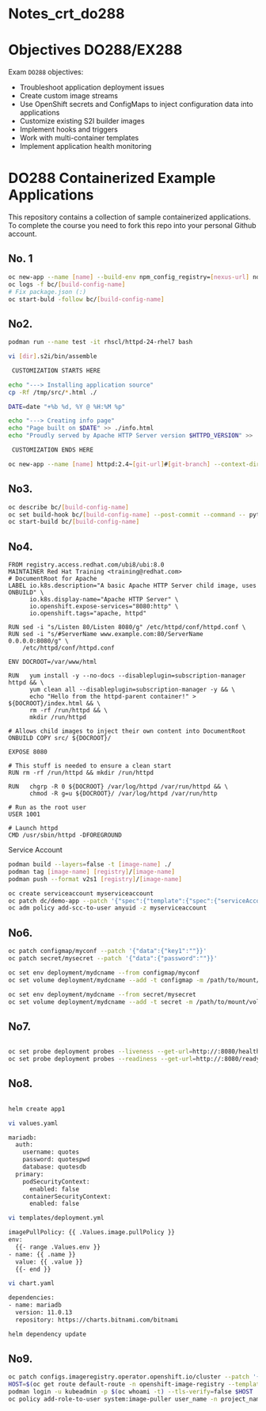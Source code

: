 # Notes_crt_do288

# Objectives DO288/EX288

Exam `DO288` objectives:

- Troubleshoot application deployment issues
- Create custom image streams
- Use OpenShift secrets and ConfigMaps to inject configuration data into applications
- Customize existing S2I builder images
- Implement hooks and triggers
- Work with multi-container templates
- Implement application health monitoring

# DO288 Containerized Example Applications

This repository contains a collection of sample containerized applications.  To complete the course you need to fork this repo into your personal Github account.

## No. 1

```sh
oc new-app --name [name] --build-env npm_config_registry=[nexus-url] nodejs:16-ubi8~[git-url]#[git-branch] --context-dir[git-context-dir]
oc logs -f bc/[build-config-name]
# Fix package.json (:)
oc start-buld -follow bc/[build-config-name]
```

## No2. 

```sh
podman run --name test -it rhscl/httpd-24-rhel7 bash

vi [dir].s2i/bin/assemble

 CUSTOMIZATION STARTS HERE 

echo "---> Installing application source"
cp -Rf /tmp/src/*.html ./

DATE=date "+%b %d, %Y @ %H:%M %p"

echo "---> Creating info page"
echo "Page built on $DATE" >> ./info.html
echo "Proudly served by Apache HTTP Server version $HTTPD_VERSION" >> ./info.html

 CUSTOMIZATION ENDS HERE 

oc new-app --name [name] httpd:2.4~[git-url]#[git-branch] --context-dir[git-context-dir]
```

## No3. 

```sh
oc describe bc/[build-config-name]
oc set build-hook bc/[build-config-name] --post-commit --command -- python /opt/app-root/src/abc.py 
oc start-build bc/[build-config-name]
```


## No4. 

```docker
FROM registry.access.redhat.com/ubi8/ubi:8.0 
MAINTAINER Red Hat Training <training@redhat.com>
# DocumentRoot for Apache
LABEL io.k8s.description="A basic Apache HTTP Server child image, uses ONBUILD" \
      io.k8s.display-name="Apache HTTP Server" \
      io.openshift.expose-services="8080:http" \
      io.openshift.tags="apache, httpd"

RUN sed -i "s/Listen 80/Listen 8080/g" /etc/httpd/conf/httpd.conf \
RUN sed -i "s/#ServerName www.example.com:80/ServerName 0.0.0.0:8080/g" \
    /etc/httpd/conf/httpd.conf

ENV DOCROOT=/var/www/html

RUN   yum install -y --no-docs --disableplugin=subscription-manager httpd && \ 
      yum clean all --disableplugin=subscription-manager -y && \
      echo "Hello from the httpd-parent container!" > ${DOCROOT}/index.html && \
      rm -rf /run/httpd && \
      mkdir /run/httpd

# Allows child images to inject their own content into DocumentRoot
ONBUILD COPY src/ ${DOCROOT}/ 

EXPOSE 8080

# This stuff is needed to ensure a clean start
RUN rm -rf /run/httpd && mkdir /run/httpd

RUN   chgrp -R 0 ${DOCROOT} /var/log/httpd /var/run/httpd && \
      chmod -R g=u ${DOCROOT}/ /var/log/httpd /var/run/http

# Run as the root user
USER 1001

# Launch httpd
CMD /usr/sbin/httpd -DFOREGROUND
```

Service Account

```sh
podman build --layers=false -t [image-name] ./
podman tag [image-name] [registry]/[image-name]
podman push --format v2s1 [registry]/[image-name]

oc create serviceaccount myserviceaccount
oc patch dc/demo-app --patch '{"spec":{"template":{"spec":{"serviceAccountName": "myserviceaccount"}}}}'
oc adm policy add-scc-to-user anyuid -z myserviceaccount
```


## No6. 

```sh
oc patch configmap/myconf --patch '{"data":{"key1":""}}'
oc patch secret/mysecret --patch '{"data":{"password":""}}'

oc set env deployment/mydcname --from configmap/myconf
oc set volume deployment/mydcname --add -t configmap -m /path/to/mount/volume --name myvol --configmap-name myconf

oc set env deployment/mydcname --from secret/mysecret
oc set volume deployment/mydcname --add -t secret -m /path/to/mount/volume --name myvol --secret-name mysecret
```

## No7. 

```sh

oc set probe deployment probes --liveness --get-url=http://:8080/healthz --initial-delay-seconds=2 --timeout-seconds=2
oc set probe deployment probes --readiness --get-url=http://:8080/ready --initial-delay-seconds=2 --timeout-seconds=2

```

## No8. 

```sh

helm create app1

vi values.yaml

mariadb:
  auth:
    username: quotes
    password: quotespwd
    database: quotesdb
  primary:
    podSecurityContext:
      enabled: false
    containerSecurityContext:
      enabled: false

vi templates/deployment.yml

imagePullPolicy: {{ .Values.image.pullPolicy }}
env:
  {{- range .Values.env }}
- name: {{ .name }}
  value: {{ .value }}
  {{- end }}

vi chart.yaml

dependencies:
- name: mariadb
  version: 11.0.13
  repository: https://charts.bitnami.com/bitnami

helm dependency update
```

## No9. 

```sh
oc patch configs.imageregistry.operator.openshift.io/cluster --patch '{"spec":{"defaultRoute":true}}' --type=merge
HOST=$(oc get route default-route -n openshift-image-registry --template='{{ .spec.host }}')
podman login -u kubeadmin -p $(oc whoami -t) --tls-verify=false $HOST
oc policy add-role-to-user system:image-puller user_name -n project_name
```
